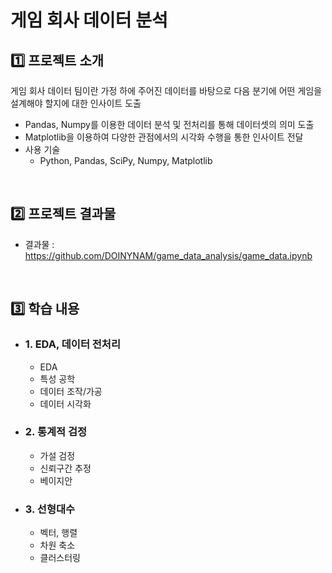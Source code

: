 # 게임 회사 데이터 분석

## :one: 프로젝트 소개

게임 회사 데이터 팀이란 가정 하에 주어진 데이터를 바탕으로 다음 분기에 어떤 게임을 설계해야 할지에 대한 인사이트 도출

- Pandas, Numpy를 이용한 데이터 분석 및 전처리를 통해 데이터셋의 의미 도출
- Matplotlib을 이용하여 다양한 관점에서의 시각화 수행을 통한 인사이트 전달
- 사용 기술
  - Python, Pandas, SciPy, Numpy, Matplotlib

<br/>

## :two: 프로젝트 결과물

- 결과물 : https://github.com/DOINYNAM/game_data_analysis/game_data.ipynb

<br/>

## :three: 학습 내용

- ### 1. EDA, 데이터 전처리

  - EDA
  - 특성 공학
  - 데이터 조작/가공
  - 데이터 시각화

- ### 2. 통계적 검정

  - 가설 검정
  - 신뢰구간 추정
  - 베이지안

- ### 3. 선형대수
  - 벡터, 행렬
  - 차원 축소
  - 클러스터링
